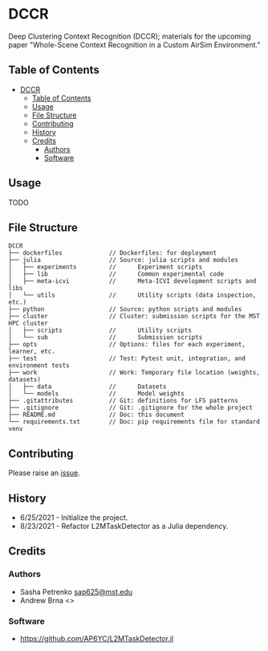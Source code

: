 # DCCR

Deep Clustering Context Recognition (DCCR); materials for the upcoming paper "Whole-Scene Context Recognition in a Custom AirSim Environment."

[issues-url]: https://github.com/AP6YC/DCCR/issues

## Table of Contents

- [DCCR](#dccr)
  - [Table of Contents](#table-of-contents)
  - [Usage](#usage)
  - [File Structure](#file-structure)
  - [Contributing](#contributing)
  - [History](#history)
  - [Credits](#credits)
    - [Authors](#authors)
    - [Software](#software)

## Usage

TODO

## File Structure

```
DCCR
├── dockerfiles             // Dockerfiles: for deployment
├── julia                   // Source: julia scripts and modules
│   ├── experiments         //      Experiment scripts
│   ├── lib                 //      Common experimental code
│   ├── meta-icvi           //      Meta-ICVI development scripts and libs
│   └── utils               //      Utility scripts (data inspection, etc.)
├── python                  // Source: python scripts and modules
├── cluster                 // Cluster: submission scripts for the MST HPC cluster
│   ├── scripts             //      Utility scripts
│   └── sub                 //      Submission scripts
├── opts                    // Options: files for each experiment, learner, etc.
├── test                    // Test: Pytest unit, integration, and environment tests
├── work                    // Work: Temporary file location (weights, datasets)
│   ├── data                //      Datasets
│   └── models              //      Model weights
├── .gitattributes          // Git: definitions for LFS patterns
├── .gitignore              // Git: .gitignore for the whole project
├── README.md               // Doc: this document
└── requirements.txt        // Doc: pip requirements file for standard venv
```

## Contributing

Please raise an [issue][issues-url].

## History

- 6/25/2021 - Initialize the project.
- 8/23/2021 - Refactor L2MTaskDetector as a Julia dependency.

## Credits

### Authors

- Sasha Petrenko <sap625@mst.edu>
- Andrew Brna <>

### Software

- https://github.com/AP6YC/L2MTaskDetector.jl
